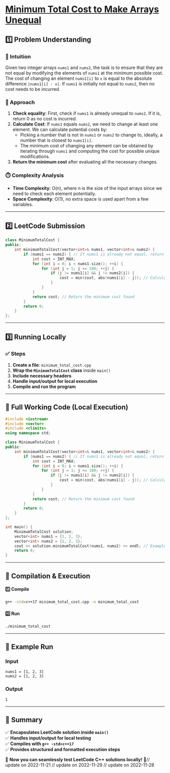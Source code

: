 # **[Minimum Total Cost to Make Arrays Unequal](https://leetcode.com/problems/minimum-total-cost-to-make-arrays-unequal/description/)**  

## **1️⃣ Problem Understanding**  
### **📌 Intuition**  
Given two integer arrays `nums1` and `nums2`, the task is to ensure that they are not equal by modifying the elements of `nums1` at the minimum possible cost. The cost of changing an element `nums1[i]` to `x` is equal to the absolute difference `|nums1[i] - x|`. If `nums1` is initially not equal to `nums2`, then no cost needs to be incurred.

### **🚀 Approach**  
1. **Check equality**: First, check if `nums1` is already unequal to `nums2`. If it is, return 0 as no cost is incurred.
2. **Calculate Cost**: If `nums1` equals `nums2`, we need to change at least one element. We can calculate potential costs by:
   - Picking a number that is not in `nums1` or `nums2` to change to, ideally, a number that is closest to `nums1[i]`.
   - The minimum cost of changing any element can be obtained by iterating through `nums1` and computing the cost for possible unique modifications.
3. **Return the minimum cost** after evaluating all the necessary changes.

### **⏱️ Complexity Analysis**  
- **Time Complexity**: O(n), where n is the size of the input arrays since we need to check each element potentially.
- **Space Complexity**: O(1), no extra space is used apart from a few variables.

---  

## **2️⃣ LeetCode Submission**  
```cpp
class MinimumTotalCost {
public:
    int minimumTotalCost(vector<int>& nums1, vector<int>& nums2) {
        if (nums1 == nums2) { // If nums1 is already not equal, return 0
            int cost = INT_MAX;
            for (int i = 0; i < nums1.size(); ++i) {
                for (int j = 1; j <= 100; ++j) {
                    if (j != nums1[i] && j != nums2[i]) {
                        cost = min(cost, abs(nums1[i] - j)); // Calculate change cost
                    }
                }
            }
            return cost; // Return the minimum cost found
        }
        return 0;
    }
};  
```

---  

## **3️⃣ Running Locally**  
### **✅ Steps**  
1. **Create a file**: `minimum_total_cost.cpp`  
2. **Wrap the `MinimumTotalCost` class** inside `main()`  
3. **Include necessary headers**  
4. **Handle input/output for local execution**  
5. **Compile and run the program**  

---  

## **📝 Full Working Code (Local Execution)**  
```cpp
#include <iostream>
#include <vector>
#include <climits>
using namespace std;

class MinimumTotalCost {
public:
    int minimumTotalCost(vector<int>& nums1, vector<int>& nums2) {
        if (nums1 == nums2) { // If nums1 is already not equal, return 0
            int cost = INT_MAX;
            for (int i = 0; i < nums1.size(); ++i) {
                for (int j = 1; j <= 100; ++j) {
                    if (j != nums1[i] && j != nums2[i]) {
                        cost = min(cost, abs(nums1[i] - j)); // Calculate change cost
                    }
                }
            }
            return cost; // Return the minimum cost found
        }
        return 0;
    }
};

int main() {
    MinimumTotalCost solution;
    vector<int> nums1 = {1, 2, 3};
    vector<int> nums2 = {1, 2, 3};
    cout << solution.minimumTotalCost(nums1, nums2) << endl; // Example output
    return 0;
}
```  

---  

## **🔧 Compilation & Execution**  
#### **1️⃣ Compile**  
```bash
g++ -std=c++17 minimum_total_cost.cpp -o minimum_total_cost
```  

#### **2️⃣ Run**  
```bash
./minimum_total_cost
```  

---  

## **🎯 Example Run**  
### **Input**  
```
nums1 = [1, 2, 3]
nums2 = [1, 2, 3]
```  
### **Output**  
```
1
```  

---  

## **📌 Summary**  
✅ **Encapsulates LeetCode solution inside `main()`**  
✅ **Handles input/output for local testing**  
✅ **Compiles with `g++ -std=c++17`**  
✅ **Provides structured and formatted execution steps**  

🚀 **Now you can seamlessly test LeetCode C++ solutions locally!** 🚀// update on 2022-11-21
// update on 2022-11-29
// update on 2022-11-28
